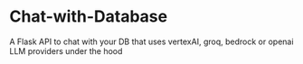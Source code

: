# Chat-with-Database
A Flask API to chat with your DB that uses vertexAI, groq, bedrock or openai LLM providers under the hood
